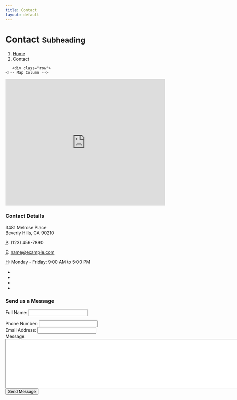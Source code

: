 ```yaml
---
title: Contact
layout: default
---
```

<div class="row">
 <div class="col-lg-12">
  <h1 class="page-header">Contact
   <small>Subheading</small>
   </h1>
     <ol class="breadcrumb">
    <li><a href="/index.html">Home</a>
          </li>
   <li class="active">Contact</li>
</ol>
</div>
  </div>
 <!-- /.row -->

<!-- Content Row -->
       <div class="row">
    <!-- Map Column -->
   <div class="col-md-8">
       <!-- Embedded Google Map -->
  <iframe width="100%" height="400px" frameborder="0" scrolling="no" marginheight="0" marginwidth="0" src="http://maps.google.com/maps?hl=en&amp;ie=UTF8&amp;ll=37.0625,-95.677068&amp;spn=56.506174,79.013672&amp;t=m&amp;z=4&amp;output=embed"></iframe>
     </div>
 <!-- Contact Details Column -->
    <div class="col-md-4">
   <h3>Contact Details</h3>
      <p>
      3481 Melrose Place<br>Beverly Hills, CA 90210<br>
        </p>
  <p><i class="fa fa-phone"></i> 
        <abbr title="Phone">P</abbr>: (123) 456-7890</p>
     <p><i class="fa fa-envelope-o"></i> 
     <abbr title="Email">E</abbr>: <a href="mailto:name@example.com">name@example.com</a>
    </p>
 <p><i class="fa fa-clock-o"></i> 
  <abbr title="Hours">H</abbr>: Monday - Friday: 9:00 AM to 5:00 PM</p>
 <ul class="list-unstyled list-inline list-social-icons">
   <li>
   <a href="#"><i class="fa fa-facebook-square fa-2x"></i></a>
     </li>
           <li>
  <a href="#"><i class="fa fa-linkedin-square fa-2x"></i></a>
      </li>
        <li>
<a href="#"><i class="fa fa-twitter-square fa-2x"></i></a>
  </li>
<li>
 <a href="#"><i class="fa fa-google-plus-square fa-2x"></i></a>
      </li>
      </ul>
            </div>
        </div>
        <!-- /.row -->

  <!-- Contact Form -->
  <!-- In order to set the email address and subject line for the contact form go to the bin/contact_me.php file. -->
 <div class="row">
  <div class="col-md-8">
     <h3>Send us a Message</h3>
      <form name="sentMessage" id="contactForm" novalidate>
 <div class="control-group form-group">
     <div class="controls">
  <label>Full Name:</label>
   <input type="text" class="form-control" id="name" required data-validation-required-message="Please enter your name.">
    <p class="help-block"></p>
  </div>
</div> <div class="control-group form-group">
 <div class="controls">
   <label>Phone Number:</label>
 <input type="tel" class="form-control" id="phone" required data-validation-required-message="Please enter your phone number.">
    </div>
   </div>
<div class="control-group form-group">
 <div class="controls">
  <label>Email Address:</label>
 <input type="email" class="form-control" id="email" required data-validation-required-message="Please enter your email address.">
    </div>
  </div>
 <div class="control-group form-group">
   <div class="controls">
<label>Message:</label>
   <textarea rows="10" cols="100" class="form-control" id="message" required data-validation-required-message="Please enter your message" maxlength="999" style="resize:none"></textarea>
 </div>
</div>
 <div id="success"></div>
 <!-- For success/fail messages -->
<button type="submit" class="btn btn-primary">Send Message</button>
   </form>
 </div>

 </div>
</div>
  <!-- /.row -->


